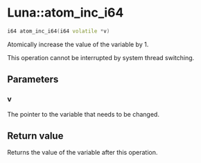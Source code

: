 # Luna::atom_inc_i64

```c++
i64 atom_inc_i64(i64 volatile *v)
```

Atomically increase the value of the variable by 1. 

This operation cannot be interrupted by system thread switching. 

## Parameters
### v
The pointer to the variable that needs to be changed. 

## Return value
Returns the value of the variable after this operation. 

